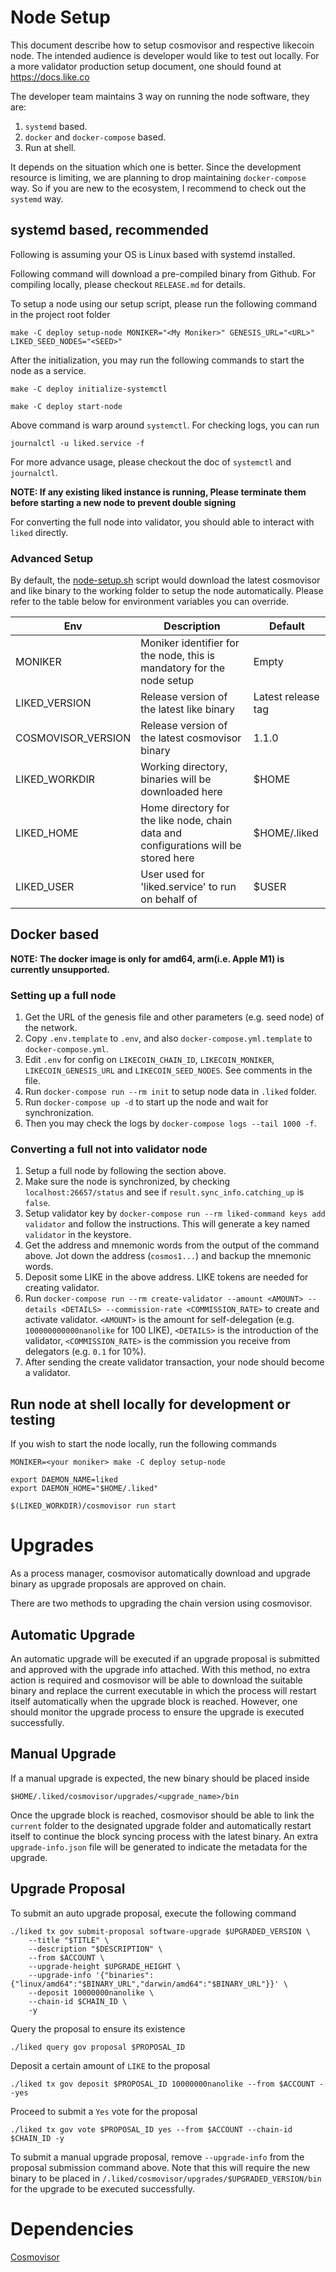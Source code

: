 # Node Setup

This document describe how to setup cosmovisor and respective likecoin node. The intended audience is developer would like to test out locally. For a more validator production setup document, one should found at https://docs.like.co

The developer team maintains 3 way on running the node software, they are:

1. `systemd` based.
2. `docker` and `docker-compose` based.
3. Run at shell.

It depends on the situation which one is better. Since the development resource is limiting, we are planning to drop maintaining `docker-compose` way. So if you are new to the ecosystem, I recommend to check out the `systemd` way.

## systemd based, recommended

Following is assuming your OS is Linux based with systemd installed.

Following command will download a pre-compiled binary from Github. For compiling locally, please checkout `RELEASE.md` for details.

To setup a node using our setup script, please run the following command in the project root folder

```
make -C deploy setup-node MONIKER="<My Moniker>" GENESIS_URL="<URL>" LIKED_SEED_NODES="<SEED>"
```

After the initialization, you may run the following commands to start the node as a service.

```
make -C deploy initialize-systemctl

make -C deploy start-node
```

Above command is warp around `systemctl`. For checking logs, you can run

```
journalctl -u liked.service -f
```

For more advance usage, please checkout the doc of `systemctl` and `journalctl`.

**NOTE: If any existing liked instance is running, Please terminate them before starting a new node to prevent double signing**

For converting the full node into validator, you should able to interact with `liked` directly.

### Advanced Setup

By default, the [node-setup.sh](../deploy/scripts/node-setup.sh) script would download the latest cosmovisor and like binary to the working folder to setup the node automatically. Please refer to the table below for environment variables you can override.

| Env                | Description                                                                         | Default                              |
| ------------------ | ----------------------------------------------------------------------------------- | ------------------------------------ |
| MONIKER            | Moniker identifier for the node, this is mandatory for the node setup               | Empty                                |
| LIKED_VERSION      | Release version of the latest like binary                                           | Latest release tag                   |
| COSMOVISOR_VERSION | Release version of the latest cosmovisor binary                                     | 1.1.0                                |
| LIKED_WORKDIR      | Working directory, binaries will be downloaded here                                 | $HOME                                |
| LIKED_HOME         | Home directory for the like node, chain data and configurations will be stored here | $HOME/.liked                         |
| LIKED_USER         | User used for 'liked.service' to run on behalf of                                   | $USER                                |

## Docker based

**NOTE: The docker image is only for amd64, arm(i.e. Apple M1) is currently unsupported.**

### Setting up a full node

1. Get the URL of the genesis file and other parameters (e.g. seed node) of the network.
2. Copy `.env.template` to `.env`, and also `docker-compose.yml.template` to `docker-compose.yml`.
3. Edit `.env` for config on `LIKECOIN_CHAIN_ID`, `LIKECOIN_MONIKER`, `LIKECOIN_GENESIS_URL` and `LIKECOIN_SEED_NODES`. See comments in the file.
4. Run `docker-compose run --rm init` to setup node data in `.liked` folder.
5. Run `docker-compose up -d` to start up the node and wait for synchronization.
6. Then you may check the logs by `docker-compose logs --tail 1000 -f`.

### Converting a full not into validator node

1. Setup a full node by following the section above.
2. Make sure the node is synchronized, by checking `localhost:26657/status` and see if `result.sync_info.catching_up` is `false`.
3. Setup validator key by `docker-compose run --rm liked-command keys add validator` and follow the instructions. This will generate a key named `validator` in the keystore.
4. Get the address and mnemonic words from the output of the command above. Jot down the address (`cosmos1...`) and backup the mnemonic words.
5. Deposit some LIKE in the above address. LIKE tokens are needed for creating validator.
6. Run `docker-compose run --rm create-validator --amount <AMOUNT> --details <DETAILS> --commission-rate <COMMISSION_RATE>` to create and activate validator. `<AMOUNT>` is the amount for self-delegation (e.g. `100000000000nanolike` for 100 LIKE), `<DETAILS>` is the introduction of the validator, `<COMMISSION_RATE>` is the commission you receive from delegators (e.g. `0.1` for 10%).
7. After sending the create validator transaction, your node should become a validator.

## Run node at shell locally for development or testing

If you wish to start the node locally, run the following commands

```
MONIKER=<your moniker> make -C deploy setup-node

export DAEMON_NAME=liked
export DAEMON_HOME="$HOME/.liked"

$(LIKED_WORKDIR)/cosmovisor run start
```

# Upgrades

As a process manager, cosmovisor automatically download and upgrade binary as upgrade proposals are approved on chain.

There are two methods to upgrading the chain version using cosmovisor.

## Automatic Upgrade

An automatic upgrade will be executed if an upgrade proposal is submitted and approved with the upgrade info attached. With this method, no extra action is required and cosmovisor will be able to download the suitable binary and replace the current executable in which the process will restart itself automatically when the upgrade block is reached. However, one should monitor the upgrade process to ensure the upgrade is executed successfully.

## Manual Upgrade

If a manual upgrade is expected, the new binary should be placed inside

```
$HOME/.liked/cosmovisor/upgrades/<upgrade_name>/bin
```

Once the upgrade block is reached, cosmovisor should be able to link the `current` folder to the designated upgrade folder and automatically restart itself to continue the block syncing process with the latest binary. An extra `upgrade-info.json` file will be generated to indicate the metadata for the upgrade.

## Upgrade Proposal

To submit an auto upgrade proposal, execute the following command

```
./liked tx gov submit-proposal software-upgrade $UPGRADED_VERSION \
    --title "$TITLE" \
    --description "$DESCRIPTION" \
    --from $ACCOUNT \
    --upgrade-height $UPGRADE_HEIGHT \
    --upgrade-info '{"binaries":{"linux/amd64":"$BINARY_URL","darwin/amd64":"$BINARY_URL"}}' \
    --deposit 10000000nanolike \
    --chain-id $CHAIN_ID \
    -y
```

Query the proposal to ensure its existence

```
./liked query gov proposal $PROPOSAL_ID
```

Deposit a certain amount of `LIKE` to the proposal

```
./liked tx gov deposit $PROPOSAL_ID 10000000nanolike --from $ACCOUNT --yes
```

Proceed to submit a `Yes` vote for the proposal

```
./liked tx gov vote $PROPOSAL_ID yes --from $ACCOUNT --chain-id $CHAIN_ID -y
```

To submit a manual upgrade proposal, remove `--upgrade-info` from the proposal submission command above.
Note that this will require the new binary to be placed in `/.liked/cosmovisor/upgrades/$UPGRADED_VERSION/bin` for the
upgrade to be executed successfully.

# Dependencies

[Cosmovisor](https://docs.cosmos.network/master/run-node/cosmovisor.html)
